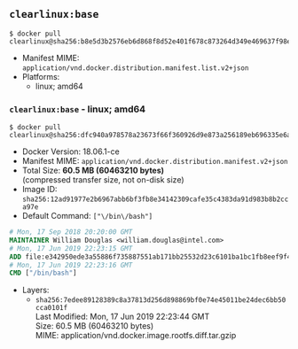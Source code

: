 ## `clearlinux:base`

```console
$ docker pull clearlinux@sha256:b8e5d3b2576eb6d868f8d52e401f678c873264d349e469637f98ee2adf7b33d4
```

-	Manifest MIME: `application/vnd.docker.distribution.manifest.list.v2+json`
-	Platforms:
	-	linux; amd64

### `clearlinux:base` - linux; amd64

```console
$ docker pull clearlinux@sha256:dfc940a978578a23673f66f360926d9e873a256189eb696335e6a33746261bcb
```

-	Docker Version: 18.06.1-ce
-	Manifest MIME: `application/vnd.docker.distribution.manifest.v2+json`
-	Total Size: **60.5 MB (60463210 bytes)**  
	(compressed transfer size, not on-disk size)
-	Image ID: `sha256:12ad91977e2b6967abb6bf3fb8e34142309cafe35c4383da91d983b8b2cca97e`
-	Default Command: `["\/bin\/bash"]`

```dockerfile
# Mon, 17 Sep 2018 20:20:00 GMT
MAINTAINER William Douglas <william.douglas@intel.com>
# Mon, 17 Jun 2019 22:23:15 GMT
ADD file:e342950ede3a55886f735887551ab171bb25532d23c6101ba1bc1fb8eef9f430 in / 
# Mon, 17 Jun 2019 22:23:16 GMT
CMD ["/bin/bash"]
```

-	Layers:
	-	`sha256:7edee89128389c8a37813d256d898869bf0e74e45011be24dec6bb50cca0101f`  
		Last Modified: Mon, 17 Jun 2019 22:23:44 GMT  
		Size: 60.5 MB (60463210 bytes)  
		MIME: application/vnd.docker.image.rootfs.diff.tar.gzip
